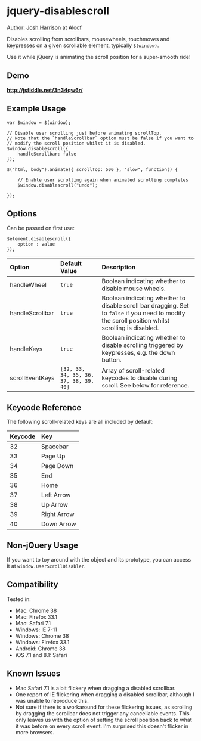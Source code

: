 jquery-disablescroll
===

Author: [Josh Harrison](http://www.joshharrison.net) at [Aloof](http://aloof.co)

Disables scrolling from scrollbars, mousewheels, touchmoves and keypresses on a given scrollable element, typically `$(window)`.

Use it while jQuery is animating the scroll position for a super-smooth ride!


Demo
---
**http://jsfiddle.net/3n34qw6r/**


Example Usage
---

    var $window = $(window);

    // Disable user scrolling just before animating scrollTop.
    // Note that the `handleScrollbar` option must be false if you want to
    // modify the scroll position whilst it is disabled.
    $window.disablescroll({
        handleScrollbar: false
    });

    $("html, body").animate({ scrollTop: 500 }, "slow", function() {

        // Enable user scrolling again when animated scrolling completes
        $window.disablescroll("undo");

    });


Options
---

Can be passed on first use:

    $element.disablescroll({
        option : value
    });

Option            | Default Value                              | Description
:---------------- | :----------------------------------------- | :---------------------------------------------------------
handleWheel       | `true`                                     | Boolean indicating whether to disable mouse wheels.
handleScrollbar   | `true`                                     | Boolean indicating whether to disable scroll bar dragging. Set to `false` if you need to modify the scroll position whilst scrolling is disabled.
handleKeys        | `true`                                     | Boolean indicating whether to disable scrolling triggered by keypresses, e.g. the down button.
scrollEventKeys   | `[32, 33, 34, 35, 36, 37, 38, 39, 40]`     | Array of scroll-related keycodes to disable during scroll. See below for reference.


Keycode Reference
---

The following scroll-related keys are all included by default:

Keycode    | Key
:--------- | :-----------
32         | Spacebar
33         | Page Up
34         | Page Down
35         | End
36         | Home
37         | Left Arrow
38         | Up Arrow
39         | Right Arrow
40         | Down Arrow


Non-jQuery Usage
---
If you want to toy around with the object and its prototype, you can access it
at `window.UserScrollDisabler`.

Compatibility
---
Tested in:
- Mac: Chrome 38
- Mac: Firefox 33.1
- Mac: Safari 7.1
- Windows: IE 7-11
- Windows: Chrome 38
- Windows: Firefox 33.1
- Android: Chrome 38
- iOS 7.1 and 8.1: Safari

Known Issues
---
- Mac Safari 7.1 is a bit flickery when dragging a disabled scrollbar.
- One report of IE flickering when dragging a disabled scrollbar, although I
was unable to reproduce this.
- Not sure if there is a workaround for these flickering issues, as scrolling by
dragging the scrollbar does not trigger any cancellable events. This only leaves
us with the option of setting the scroll position back to what it was before on
every scroll event. I'm surprised this doesn't flicker in more browsers.